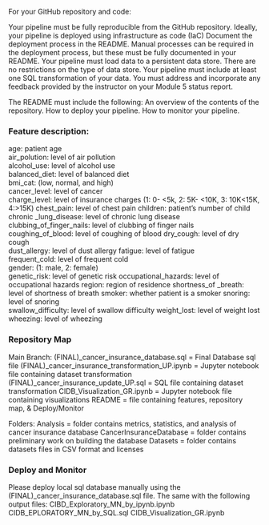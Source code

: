 For your GitHub repository and code:

Your pipeline must be fully reproducible from the GitHub repository.
    Ideally, your pipeline is deployed using infrastructure as code (IaC)
    Document the deployment process in the README.
    Manual processes can be required in the deployment process, but these must be fully documented in your README.
Your pipeline must load data to a persistent data store.
    There are no restrictions on the type of data store.
    Your pipeline must include at least one SQL transformation of your data.
You must address and incorporate any feedback provided by the instructor on your Module 5 status report.

The README must include the following:
    An overview of the contents of the repository.
    How to deploy your pipeline.
    How to monitor your pipeline.
    
    
    
    
### Feature description:

age: patient age		
air_polution: level of air pollution	
alcohol_use: level of alcohol use	
balanced_diet: level of balanced diet	
bmi_cat: (low, normal, and high)	
cancer_level: level of cancer	
charge_level: level of insurance charges (1: 0- <5k, 2: 5K- <10K, 3: 10K<15K, 4:>15K)
chest_pain: level of chest pain	
children: patient’s number of child	
chronic _lung_disease: level of chronic lung disease
clubbing_of_finger_nails: level of clubbing of finger nails
coughing_of_blood: level of coughing of blood
dry_cough: level of dry cough	
dust_allergy: level of dust allergy	
fatigue: level of fatigue		
frequent_cold: level of frequent cold	
gender: (1: male, 2: female)	
genetic_risk: level of genetic risk	
occupational_hazards: level of occupational hazards
region: region of residence	
shortness_of _breath: level of shortness of breath
smoker: whether patient is a smoker	
snoring: level of snoring	
swallow_difficulty: level of swallow difficulty
weight_lost: level of weight lost	
wheezing: level of wheezing	




### Repository Map 

Main Branch:
(FINAL)_cancer_insurance_database.sql = Final Database sql file
(FINAL)_cancer_insurance_transformation_UP.ipynb = Jupyter notebook file containing dataset transformation
(FINAL)_cancer_insurance_update_UP.sql = SQL file containing dataset transformation
CIDB_Visualization_GR.ipynb = Jupyter notebook file containing visualizations
README = file containing features, repository map, & Deploy/Monitor

Folders:
Analysis = folder contains metrics, statistics, and analysis of cancer insurance database
CancerInsuranceDatabase = folder contains preliminary work on building the database
Datasets = folder contains datasets files in CSV format and licenses





### Deploy and Monitor

Please deploy local sql database manually using the (FINAL)_cancer_insurance_database.sql file. 
The same with the following output files:
    CIBD_Exploratory_MN_by_ipynb.ipynb
    CIDB_EPLORATORY_MN_by_SQL.sql
    CIDB_Visualization_GR.ipynb







